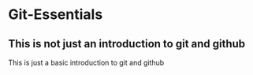 # Git-Essentials
## This is not just an introduction to git and github 
This is just a basic introduction to git and github 
